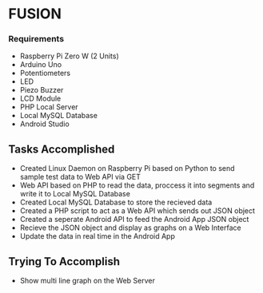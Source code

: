 # FUSION

### Requirements
* Raspberry Pi Zero W (2 Units)
* Arduino Uno
* Potentiometers
* LED
* Piezo Buzzer
* LCD Module
* PHP Local Server
* Local MySQL Database
* Android Studio

## Tasks Accomplished
* Created Linux Daemon on Raspberry Pi based on Python to send sample test data to Web API via GET
* Web API based on PHP to read the data, proccess it into segments and write it to Local MySQL Database
* Created Local MySQL Database to store the recieved data
* Created a PHP script to act as a Web API which sends out JSON object
* Created a seperate Android API to feed the Android App JSON object
* Recieve the JSON object and display as graphs on a Web Interface
* Update the data in real time in the Android App

## Trying To Accomplish
* Show multi line graph on the Web Server
